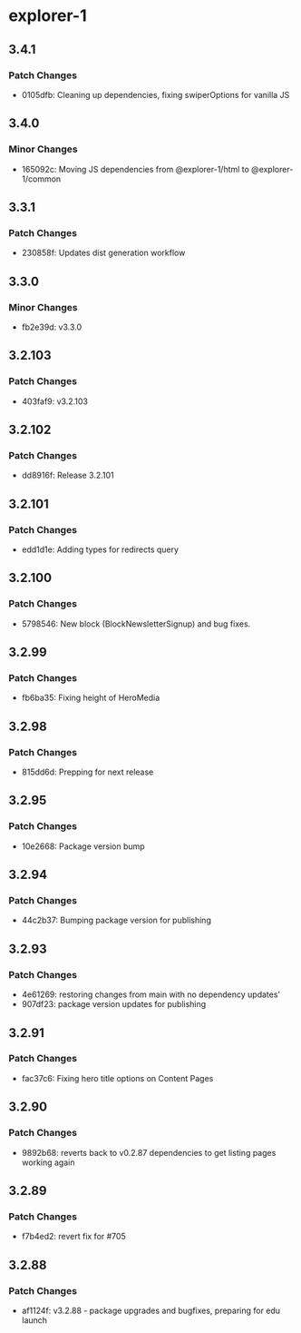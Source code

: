# explorer-1

## 3.4.1

### Patch Changes

- 0105dfb: Cleaning up dependencies, fixing swiperOptions for vanilla JS

## 3.4.0

### Minor Changes

- 165092c: Moving JS dependencies from @explorer-1/html to @explorer-1/common

## 3.3.1

### Patch Changes

- 230858f: Updates dist generation workflow

## 3.3.0

### Minor Changes

- fb2e39d: v3.3.0

## 3.2.103

### Patch Changes

- 403faf9: v3.2.103

## 3.2.102

### Patch Changes

- dd8916f: Release 3.2.101

## 3.2.101

### Patch Changes

- edd1d1e: Adding types for redirects query

## 3.2.100

### Patch Changes

- 5798546: New block (BlockNewsletterSignup) and bug fixes.

## 3.2.99

### Patch Changes

- fb6ba35: Fixing height of HeroMedia

## 3.2.98

### Patch Changes

- 815dd6d: Prepping for next release

## 3.2.95

### Patch Changes

- 10e2668: Package version bump

## 3.2.94

### Patch Changes

- 44c2b37: Bumping package version for publishing

## 3.2.93

### Patch Changes

- 4e61269: restoring changes from main with no dependency updates'
- 907df23: package version updates for publishing

## 3.2.91

### Patch Changes

- fac37c6: Fixing hero title options on Content Pages

## 3.2.90

### Patch Changes

- 9892b68: reverts back to v0.2.87 dependencies to get listing pages working again

## 3.2.89

### Patch Changes

- f7b4ed2: revert fix for #705

## 3.2.88

### Patch Changes

- af1124f: v3.2.88 - package upgrades and bugfixes, preparing for edu launch
